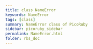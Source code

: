 ```yaml
---
title: class NameError
keywords: NameError
tags: [class]
summary: NameError class of PicoRuby
sidebar: picoruby_sidebar
permalink: NameError.html
folder: rbs_doc
---
```

